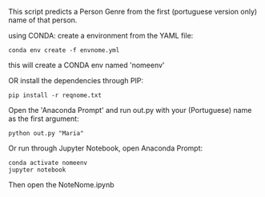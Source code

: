 This script predicts a Person Genre from the first (portuguese version only) name of that person.

using CONDA: create a environment from the YAML file:
```
conda env create -f envnome.yml
```
this will create a CONDA env named 'nomeenv'

OR install the dependencies through PIP:
```
pip install -r reqnome.txt
```


Open the 'Anaconda Prompt' and run out.py with your (Portuguese) name as the first argument:
```
python out.py "Maria"
```


Or run through Jupyter Notebook, open Anaconda Prompt:
```
conda activate nomeenv
jupyter notebook
```

Then open the NoteNome.ipynb